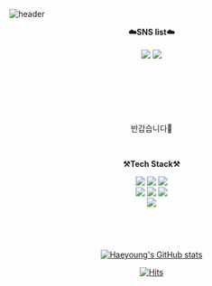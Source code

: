 ![header](https://capsule-render.vercel.app/api?type=wave&color=353F98FF&height=300&section=header&text=I'm%20Haeyoung&fontSize=90)
<br>

<p align="center">
    <Strong>☁️SNS list☁️</Strong><br><br>
    <a href="https://tistory.com/" target="_blank"><img src="https://img.shields.io/badge/DevBlog-535D6C?style=flat-square&logo=Blogger&logoColor=white"/></a>
    <a href="https://www.instagram.com" target="_blank"><img src="https://img.shields.io/badge/Instagram-E4405F?style=flat-square&logo=Instagram&logoColor=white"/></a>
    <br>

<br><br>
<!-- <Strong>📧Email📧</Strong><br>younge1009@gmail.com<br> -->
</p>

<br>

<br>

<p align="center">
반갑습니다👐<br>
</p>

<br>

<p align="center">
    <Strong>⚒️Tech Stack⚒️</Strong><br>
</p>

<p align="center" display="inline-block">
        <img src="https://img.shields.io/badge/React-61DAFB?style=for-the-badge&logo=React&logoColor=white"> 
    <img src="https://img.shields.io/badge/Javascript-F7DF1E?style=for-the-badge&logo=Javascript&logoColor=white"> 
    <img src="https://img.shields.io/badge/css-1572B6?style=for-the-badge&logo=css3&logoColor=white">
    <br/>
  <img src="https://img.shields.io/badge/JAVA-007396?style=for-the-badge&logo=java&logoColor=white"> 
    <img src="https://img.shields.io/badge/Spring-6DB33F?style=for-the-badge&logo=Spring&logoColor=white">
    <img src="https://img.shields.io/badge/SpringBoot-6DB33F?style=for-the-badge&logo=SpringBoot&logoColor=white">
<!--     <img src="https://img.shields.io/badge/mysql-4479A1?style=for-the-badge&logo=mysql&logoColor=white"> -->
    <br/>
    <img src="https://img.shields.io/badge/AWS-232F3E?style=for-the-badge&logo=Amazon AWS&logoColor=white">
</p>

<br>

<p align="center">

</p>

<br>

<div align=center>

[![Haeyoung's GitHub stats](https://github-readme-stats.vercel.app/api?username=haeyoungim&show_icons=true&theme=discord_old_blurple&count_private=true)](https://github.com/anuraghazra/github-readme-stats)

[![Hits](https://hits.seeyoufarm.com/api/count/incr/badge.svg?url=https%3A%2F%2Fgithub.com%2Fhaeyoungim%2Fhit-counter&count_bg=%236B69FF&title_bg=%238C3BEB&icon=smugmug.svg&icon_color=%23FFFFFF&title=hits&edge_flat=false)](https://hits.seeyoufarm.com)
